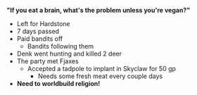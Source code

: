 **"If you eat a brain, what's the problem unless you're vegan?"**

- Left for Hardstone
- 7 days passed
- Paid bandits off
	- Bandits following them
- Denk went hunting and killed 2 deer
- The party met Fjaxes
	- Accepted a tadpole to implant in Skyclaw for 50 gp
		- Needs some fresh meat every couple days
- **Need to worldbuild religion!**